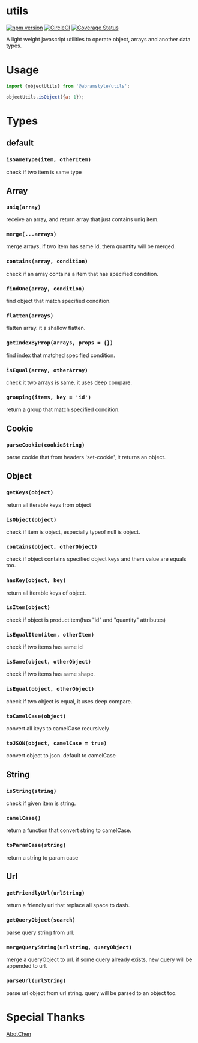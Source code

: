 # utils

[![npm version](https://badge.fury.io/js/%40abramstyle%2Futils.svg)](https://badge.fury.io/js/%40abramstyle%2Futils)
[![CircleCI](https://circleci.com/gh/abramstyle/utils/tree/master.svg?style=svg)](https://circleci.com/gh/abramstyle/utils/tree/master)
[![Coverage Status](https://coveralls.io/repos/github/abramstyle/utils/badge.svg?branch=master)](https://coveralls.io/github/abramstyle/utils?branch=master)

A light weight javascript utilities to operate object, arrays and another data types.

# Usage
```js
import {objectUtils} from '@abramstyle/utils';

objectUtils.isObject({a: 1});
```

# Types
## default
### `isSameType(item, otherItem)`
check if two item is same type
## Array
### `uniq(array)`
receive an array, and return array that just contains uniq item.
### `merge(...arrays)`
merge arrays, if two item has same id, them quantity will be merged.
### `contains(array, condition)`
check if an array contains a item that has specified condition.
### `findOne(array, condition)`
find object that match specified condition.
### `flatten(arrays)`
flatten array. it a shallow flatten.
### `getIndexByProp(arrays, props = {})`
find index that matched specified condition.
### `isEqual(array, otherArray)`
check it two arrays is same. it uses deep compare.
### `grouping(items, key = 'id')`
return a group that match specified condition.
## Cookie
### `parseCookie(cookieString)`
parse cookie that from headers 'set-cookie', it returns an object.
## Object
### `getKeys(object)`
return all iterable keys from object
### `isObject(object)`
check if item is object, especially typeof null is object.
### `contains(object, otherObject)`
check if object contains specified object keys and them value are equals too.
### `hasKey(object, key)`
return all iterable keys of object.
### `isItem(object)`
check if object is productItem(has "id" and "quantity" attributes)
### `isEqualItem(item, otherItem)`
check if two items has same id
### `isSame(object, otherObject)`
check if two items has same shape.
### `isEqual(object, otherObject)`
check if two object is equal, it uses deep compare.
### `toCamelCase(object)`
convert all keys to camelCase recursively
### `toJSON(object, camelCase = true)`
convert object to json. default to camelCase
## String
### `isString(string)`
check if given item is string.
### `camelCase()`
return a function that convert string to camelCase.
### `toParamCase(string)`
return a string to param case
## Url
### `getFriendlyUrl(urlString)`
return a friendly url that replace all space to dash.
### `getQueryObject(search)`
parse query string from url.
### `mergeQueryString(urlstring, queryObject)`
merge a queryObject to url. if some query already exists, new query will be appended to url.
### `parseUrl(urlString)`
parse url object from url string. query will be parsed to an object too.

# Special Thanks

[AbotChen](https://github.com/abotchen)
